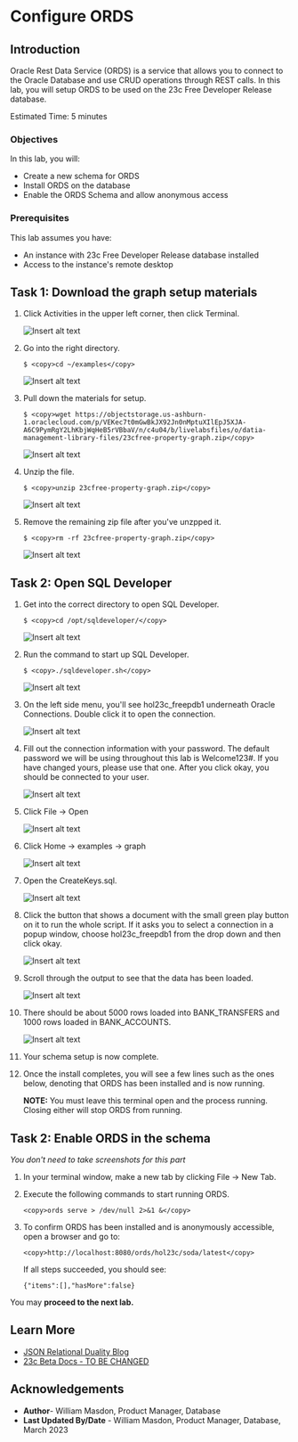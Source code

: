 # Configure ORDS

## Introduction

Oracle Rest Data Service (ORDS) is a service that allows you to connect to the Oracle Database and use CRUD operations through REST calls. In this lab, you will setup ORDS to be used on the 23c Free Developer Release database. 

Estimated Time: 5 minutes


### Objectives

In this lab, you will:

- Create a new schema for ORDS
- Install ORDS on the database
- Enable the ORDS Schema and allow anonymous access

### Prerequisites

This lab assumes you have:
- An instance with 23c Free Developer Release database installed
- Access to the instance's remote desktop


## Task 1: Download the graph setup materials


1. Click Activities in the upper left corner, then click Terminal.

    ![Insert alt text](images/example.png)

2. Go into the right directory.

    ```
    $ <copy>cd ~/examples</copy>
    ```

    ![Insert alt text](images/example.png)

3. Pull down the materials for setup.

    ```
    $ <copy>wget https://objectstorage.us-ashburn-1.oraclecloud.com/p/VEKec7t0mGwBkJX92Jn0nMptuXIlEpJ5XJA-A6C9PymRgY2LhKbjWqHeB5rVBbaV/n/c4u04/b/livelabsfiles/o/datia-management-library-files/23cfree-property-graph.zip</copy>
    ```

    ![Insert alt text](images/example.png)

4. Unzip the file.

    ```
    $ <copy>unzip 23cfree-property-graph.zip</copy>
    ```

    ![Insert alt text](images/example.png)

3. Remove the remaining zip file after you've unzpped it.

    ```
    $ <copy>rm -rf 23cfree-property-graph.zip</copy>
    ```

    ![Insert alt text](images/example.png)

## Task 2: Open SQL Developer

1. Get into the correct directory to open SQL Developer.

    ```
    $ <copy>cd /opt/sqldeveloper/</copy>
    ```

    ![Insert alt text](images/example.png)

2. Run the command to start up SQL Developer.

    ```
    $ <copy>./sqldeveloper.sh</copy>
    ```

    ![Insert alt text](images/example.png)

3. On the left side menu, you'll see hol23c_freepdb1 underneath Oracle Connections. Double click it to open the connection.


    ![Insert alt text](images/example.png)

4. Fill out the connection information with your password. The default password we will be using throughout this lab is Welcome123#. If you have changed yours, please use that one. After you click okay, you should be connected to your user.

    ![Insert alt text](images/example.png)

5. Click File -> Open

    ![Insert alt text](images/example.png)

6. Click Home -> examples -> graph

    ![Insert alt text](images/example.png)

7. Open the CreateKeys.sql.

    ![Insert alt text](images/example.png)

8. Click the button that shows a document with the small green play button on it to run the whole script. If it asks you to select a connection in a popup window, choose hol23c_freepdb1 from the drop down and then click okay.

    ![Insert alt text](images/example.png)

9. Scroll through the output to see that the data has been loaded.

    ![Insert alt text](images/example.png)

10. There should be about 5000 rows loaded into BANK_TRANSFERS and 1000 rows loaded in BANK_ACCOUNTS.

    ![Insert alt text](images/example.png)

11. Your schema setup is now complete.

14. Once the install completes, you will see a few lines such as the ones below, denoting that ORDS has been installed and is now running. 

    **NOTE:** You must leave this terminal open and the process running. Closing either will stop ORDS from running. 


## Task 2: Enable ORDS in the schema

*You don't need to take screenshots for this part*

1. In your terminal window, make a new tab by clicking File -> New Tab.


2. Execute the following commands to start running ORDS. 

    ``` 
    <copy>ords serve > /dev/null 2>&1 &</copy>
    ```
    
3. To confirm ORDS has been installed and is anonymously accessible, open a browser and go to: 

    ```
    <copy>http://localhost:8080/ords/hol23c/soda/latest</copy>
    ```

    If all steps succeeded, you should see:

    ```
    {"items":[],"hasMore":false}
    ```

You may **proceed to the next lab.**

## Learn More

- [JSON Relational Duality Blog](https://blogs.oracle.com/database/post/json-relational-duality-app-dev)
- [23c Beta Docs - TO BE CHANGED](https://docs-stage.oracle.com/en/database/oracle/oracle-database/23/index.html)

## Acknowledgements

- **Author**- William Masdon, Product Manager, Database 
- **Last Updated By/Date** - William Masdon, Product Manager, Database, March 2023
